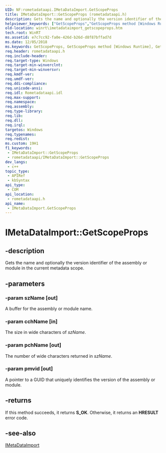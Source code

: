 ```yaml
---
UID: NF:rometadataapi.IMetaDataImport.GetScopeProps
title: IMetaDataImport::GetScopeProps (rometadataapi.h)
description: Gets the name and optionally the version identifier of the assembly or module in the current metadata scope.
helpviewer_keywords: ["GetScopeProps","GetScopeProps method [Windows Runtime]","GetScopeProps method [Windows Runtime]","IMetaDataImport interface","IMetaDataImport interface [Windows Runtime]","GetScopeProps method","IMetaDataImport.GetScopeProps","IMetaDataImport::GetScopeProps","rometadataapi/IMetaDataImport::GetScopeProps","winrt.imetadataimport_getscopeprops"]
old-location: winrt\imetadataimport_getscopeprops.htm
tech.root: WinRT
ms.assetid: e7c7cc92-fa0e-426d-b26d-d8f87bffad7d
ms.date: 12/05/2018
ms.keywords: GetScopeProps, GetScopeProps method [Windows Runtime], GetScopeProps method [Windows Runtime],IMetaDataImport interface, IMetaDataImport interface [Windows Runtime],GetScopeProps method, IMetaDataImport.GetScopeProps, IMetaDataImport::GetScopeProps, rometadataapi/IMetaDataImport::GetScopeProps, winrt.imetadataimport_getscopeprops
req.header: rometadataapi.h
req.include-header: 
req.target-type: Windows
req.target-min-winverclnt: 
req.target-min-winversvr: 
req.kmdf-ver: 
req.umdf-ver: 
req.ddi-compliance: 
req.unicode-ansi: 
req.idl: Rometadataapi.idl
req.max-support: 
req.namespace: 
req.assembly: 
req.type-library: 
req.lib: 
req.dll: 
req.irql: 
targetos: Windows
req.typenames: 
req.redist: 
ms.custom: 19H1
f1_keywords:
 - IMetaDataImport::GetScopeProps
 - rometadataapi/IMetaDataImport::GetScopeProps
dev_langs:
 - c++
topic_type:
 - APIRef
 - kbSyntax
api_type:
 - COM
api_location:
 - rometadataapi.h
api_name:
 - IMetaDataImport.GetScopeProps
---
```


# IMetaDataImport::GetScopeProps


## -description

Gets the name and optionally the version identifier of the assembly or module in the current metadata scope.

## -parameters

### -param szName [out]

A buffer for the assembly or module name.

### -param cchName [in]

The size in wide characters of <i>szName</i>.

### -param pchName [out]

The number of wide characters returned in <i>szName</i>.

### -param pmvid [out]

A pointer to a GUID that uniquely identifies the version of the assembly or module.

## -returns

If this method succeeds, it returns <b xmlns:loc="http://microsoft.com/wdcml/l10n">S_OK</b>. Otherwise, it returns an <b xmlns:loc="http://microsoft.com/wdcml/l10n">HRESULT</b> error code.

## -see-also

<a href="https://docs.microsoft.com/windows/desktop/api/rometadataapi/nn-rometadataapi-imetadataimport">IMetaDataImport</a>

